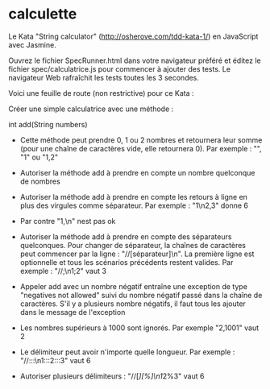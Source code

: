 calculette
==========

Le Kata "String calculator" (http://osherove.com/tdd-kata-1/) en JavaScript avec Jasmine.

Ouvrez le fichier SpecRunner.html dans votre navigateur préféré et éditez le fichier spec/calculatrice.js pour commencer à ajouter des tests. Le navigateur Web rafraîchit les tests toutes les 3 secondes.

Voici une feuille de route (non restrictive) pour ce Kata :

Créer une simple calculatrice avec une méthode :

int add(String numbers)

* Cette méthode peut prendre 0, 1 ou 2 nombres et retournera leur somme (pour une chaîne de caractères vide, elle retournera 0).
   Par exemple : "", "1" ou "1,2"

* Autoriser la méthode add à prendre en compte un nombre quelconque de nombres

* Autoriser la méthode add à prendre en compte les retours à ligne en plus des virgules comme séparateur.
   Par exemple : "1\n2,3" donne 6

* Par contre "1,\n" nest pas ok

* Autoriser la méthode add à prendre en compte des séparateurs quelconques. Pour changer de séparateur, la chaînes de caractères peut commencer par la ligne : "//[séparateur]\n". La première ligne est optionnelle et tous les scénarios précédents restent valides.
   Par exemple : "//;\n1;2" vaut 3

* Appeler add avec un nombre négatif entraîne une exception de type "negatives not allowed" suivi du nombre négatif passé dans la chaîne de caractères. S'il y a plusieurs nombre négatifs, il faut tous les ajouter dans le message de l'exception

* Les nombres supérieurs à 1000 sont ignorés. Par exemple "2,1001" vaut 2

* Le délimiteur peut avoir n'importe quelle longueur. Par exemple : "//:::\n1:::2:::3" vaut 6

* Autoriser plusieurs délimiteurs : "//[*][%]\n1*2%3" vaut 6

